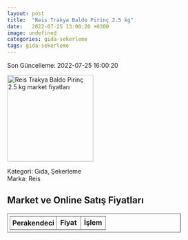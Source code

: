 ```yaml
---
layout: post
title:  "Reis Trakya Baldo Pirinç 2.5 kg"
date:   2022-07-25 13:00:20 +0300
image: undefined
categories: gida-sekerleme
tags: gida-sekerleme
---
```


Son Güncelleme: 2022-07-25 16:00:20

<img src="undefined" width="200" alt="Reis Trakya Baldo Pirinç 2.5 kg market fiyatları" />

Kategori: Gıda, Şekerleme
<br />
Marka: Reis

<h2>Market ve Online Satış Fiyatları</h2>

<table border="1" style="padding: 5px;width:80%;">
  <tr>
    <td style="padding: 5px;"><strong>Perakendeci</strong></td>
    <td><strong>Fiyat</strong></td>
    <td><strong>İşlem</strong></td>
  </tr>
  
</table>
